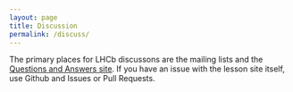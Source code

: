 ```yaml
---
layout: page
title: Discussion
permalink: /discuss/
---
```


The primary places for LHCb discussons are the mailing lists and the [Questions and Answers site](https://lhcbqa.web.cern.ch/lhcbqa/). If you have an issue with the lesson site itself, use Github and Issues or Pull Requests.
